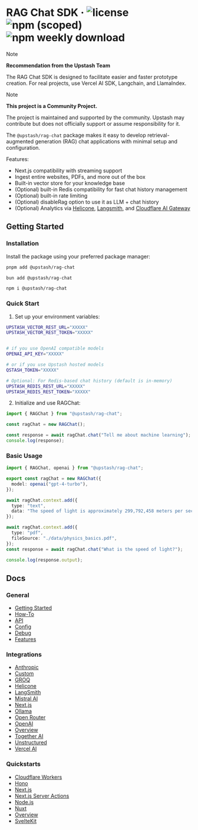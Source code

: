 # RAG Chat SDK &middot; ![license](https://img.shields.io/npm/l/%40upstash%2Frag-chat) ![npm (scoped)](https://img.shields.io/npm/v/@upstash/rag-chat) ![npm weekly download](https://img.shields.io/npm/dw/%40upstash%2Frag-chat)


> [!NOTE]  
> **Recommendation from the Upstash Team**
>
> The RAG Chat SDK is designed to facilitate easier and faster prototype creation. For real projects, use Vercel AI SDK, Langchain, and LlamaIndex.


> [!NOTE]  
> **This project is a Community Project.**
>
> The project is maintained and supported by the community. Upstash may contribute but does not officially support or assume responsibility for it.



The `@upstash/rag-chat` package makes it easy to develop retrieval-augmented generation (RAG) chat applications with minimal setup and configuration.

Features:

- Next.js compatibility with streaming support
- Ingest entire websites, PDFs, and more out of the box
- Built-in vector store for your knowledge base
- (Optional) built-in Redis compatibility for fast chat history management
- (Optional) built-in rate limiting
- (Optional) disableRag option to use it as LLM + chat history
- (Optional) Analytics via [Helicone](https://www.helicone.ai/), [Langsmith](https://www.langchain.com/langsmith), and [Cloudflare AI Gateway](https://developers.cloudflare.com/ai-gateway/)

## Getting Started

### Installation

Install the package using your preferred package manager:

```sh
pnpm add @upstash/rag-chat

bun add @upstash/rag-chat

npm i @upstash/rag-chat
```

### Quick Start

1. Set up your environment variables:

```sh
UPSTASH_VECTOR_REST_URL="XXXXX"
UPSTASH_VECTOR_REST_TOKEN="XXXXX"


# if you use OpenAI compatible models
OPENAI_API_KEY="XXXXX"

# or if you use Upstash hosted models
QSTASH_TOKEN="XXXXX"

# Optional: For Redis-based chat history (default is in-memory)
UPSTASH_REDIS_REST_URL="XXXXX"
UPSTASH_REDIS_REST_TOKEN="XXXXX"
```

2. Initialize and use RAGChat:

```typescript
import { RAGChat } from "@upstash/rag-chat";

const ragChat = new RAGChat();

const response = await ragChat.chat("Tell me about machine learning");
console.log(response);
```

### Basic Usage

```typescript
import { RAGChat, openai } from "@upstash/rag-chat";

export const ragChat = new RAGChat({
  model: openai("gpt-4-turbo"),
});

await ragChat.context.add({
  type: "text",
  data: "The speed of light is approximately 299,792,458 meters per second.",
});

await ragChat.context.add({
  type: "pdf",
  fileSource: "./data/physics_basics.pdf",
});
const response = await ragChat.chat("What is the speed of light?");

console.log(response.output);
```

## Docs

### General
- [Getting Started](docs/gettingstarted.mdx)
- [How-To](docs/how-to.mdx)
- [API](docs/api.mdx)
- [Config](docs/config.mdx)
- [Debug](docs/debug.mdx)
- [Features](docs/features.mdx)

### Integrations
- [Anthropic](docs/integrations/anthropic.mdx)
- [Custom](docs/integrations/custom.mdx)
- [GROQ](docs/integrations/groq.mdx)
- [Helicone](docs/integrations/helicone.mdx)
- [LangSmith](docs/integrations/langsmith.mdx)
- [Mistral AI](docs/integrations/mistralai.mdx)
- [Next.js](docs/integrations/nextjs.mdx)
- [Ollama](docs/integrations/ollama.mdx)
- [Open Router](docs/integrations/open-router.mdx)
- [OpenAI](docs/integrations/openai.mdx)
- [Overview](docs/integrations/overview.mdx)
- [Together AI](docs/integrations/togetherai.mdx)
- [Unstructured](docs/integrations/unstructured.mdx)
- [Vercel AI](docs/integrations/vercel-ai.mdx)

### Quickstarts
- [Cloudflare Workers](docs/quickstarts/cloudflare-workers.mdx)
- [Hono](docs/quickstarts/hono.mdx)
- [Next.js](docs/quickstarts/nextjs.mdx)
- [Next.js Server Actions](docs/quickstarts/nextjs-server-actions.mdx)
- [Node.js](docs/quickstarts/nodejs.mdx)
- [Nuxt](docs/quickstarts/nuxt.mdx)
- [Overview](docs/quickstarts/overview.mdx)
- [SvelteKit](docs/quickstarts/sveltekit.mdx)

